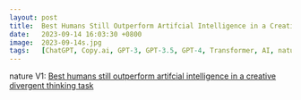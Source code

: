 ```yaml
---
layout: post
title:  Best Humans Still Outperform Artifcial Intelligence in a Creative Divergent Thinking Task
date:   2023-09-14 16:03:30 +0800
image:  2023-09-14s.jpg
tags:   [ChatGPT, Copy.ai, GPT-3, GPT-3.5, GPT-4, Transformer, AI, nature]
---
```


nature V1: [Best humans still outperform artifcial intelligence in a creative divergent thinking task](https://www.nature.com/articles/s41598-023-40858-3)